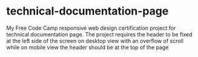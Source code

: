 # technical-documentation-page
My Free Code Camp responsive web design certification project for technical documentation page.
The project requires the header to be fixed at the left side of the screen on desktop view with 
an overflow of scroll while on mobile view the header should be at the top of the page
